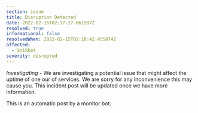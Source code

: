 ```yaml
---
section: issue
title: Disruption Detected
date: 2022-02-15T02:17:27.661507Z
resolved: true
informational: false
resolvedWhen: 2022-02-15T02:18:42.455874Z
affected:
  - Snikket
severity: disrupted
---
```

*Investigating* - We are investigating a potential issue that might affect the uptime of one our of services. We are sorry for any inconvenience this may cause you. This incident post will be updated once we have more information.

This is an automatic post by a monitor bot.
        